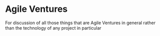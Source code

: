 Agile Ventures
===========

For discussion of all those things that are Agile Ventures in general rather than the technology of any project in particular
